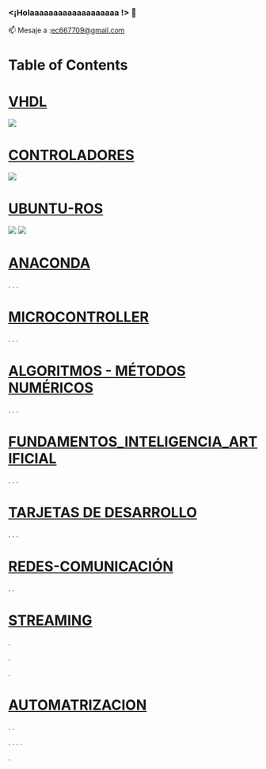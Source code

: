 ### <¡Holaaaaaaaaaaaaaaaaaaa !> 👋


📫 Mesaje a :ec667709@gmail.com

# Table of Contents



# [VHDL](https://github.com/ErickLopC/VHDL_/tree/main)

<img src="https://img.shields.io/badge/Python-FFD43B?style=for-the-badge&logo=python&logoColor=blue" />

# [CONTROLADORES](https://github.com/ErickLopC/Dise-o-de-Controladores)
 <img src="https://img.shields.io/badge/Ubuntu-E95420?style=for-the-badge&logo=ubuntu&logoColor=white" />

# [UBUNTU-ROS](https://github.com/ErickLopC/UBUNTU__ROS)
 
 <img src="https://img.shields.io/badge/conda-342B029.svg?&style=for-the-badge&logo=anaconda&logoColor=white" />
 <img src="https://img.shields.io/badge/Jupyter-F37626.svg?&style=for-the-badge&logo=Jupyter&logoColor=white" />

# [ANACONDA](https://github.com/ErickLopC/ANACONDA-/blob/main/README.md)
.
.
.
# [MICROCONTROLLER](https://github.com/ErickLopC/Microcontroller-/blob/main/README.md)
.
.
.
# [ALGORITMOS - MÉTODOS NUMÉRICOS](https://github.com/ErickLopC/Algoritmos-de-M-todos-num-ricos/blob/main/README.md)

.
.
.
#  [FUNDAMENTOS_INTELIGENCIA_ARTIFICIAL](https://github.com/ErickLopC/REDES)
.
.
.

# [TARJETAS DE DESARROLLO ](https://github.com/ErickLopC/Tarjetas_desarrollo)

.
.
.
# [REDES-COMUNICACIÓN](https://github.com/ErickLopC/COMUN_REDES)

.
.
# [STREAMING](https://github.com/ErickLopC/streaming)
.

.

.

# [AUTOMATRIZACION](https://github.com/ErickLopC/AUTOMATIZACION)
.
.

.
.
.
.

.


